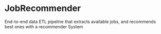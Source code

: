 # JobRecommender
End-to-end data ETL pipeline that extracts available jobs, and recommends best ones with a recommender System
